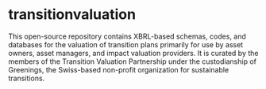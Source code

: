 # transitionvaluation
This open-source repository contains XBRL-based schemas, codes, and databases for the valuation of transition plans primarily for use by asset owners, asset managers, and impact valuation providers. It is curated by the members of the Transition Valuation Partnership under the custodianship of Greenings, the Swiss-based non-profit organization for sustainable transitions.

